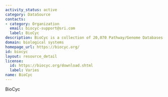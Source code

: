 ```yaml
---
activity_status: active
category: DataSource
contacts:
- category: Organization
  email: biocyc-support@sri.com
  label: BioCyc
description: BioCyc is a collection of 20,070 Pathway/Genome Databases (PGDBs) for model eukaryotes and for thousands of microbes, plus software tools for exploring them. BioCyc is an encyclopedic reference that contains curated data from 146,000 publications.
domain: biological systems
homepage_url: https://biocyc.org/
id: biocyc
layout: resource_detail
license:
  id: https://biocyc.org/download.shtml
  label: Varies
name: BioCyc
---
```

BioCyc